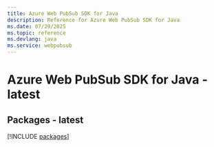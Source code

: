 ```yaml
---
title: Azure Web PubSub SDK for Java
description: Reference for Azure Web PubSub SDK for Java
ms.date: 07/29/2025
ms.topic: reference
ms.devlang: java
ms.service: webpubsub
---
```

# Azure Web PubSub SDK for Java - latest
## Packages - latest
[!INCLUDE [packages](web-pubsub-index.md)]